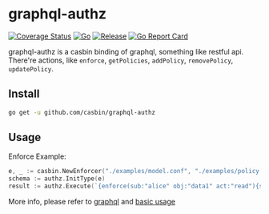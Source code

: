 # graphql-authz

[![Coverage Status](https://coveralls.io/repos/github/casbin/graphql-authz/badge.svg?branch=master)](https://coveralls.io/github/casbin/graphql-authz?branch=master)
[![Go](https://github.com/casbin/graphql-authz/actions/workflows/ci.yml/badge.svg)](https://github.com/casbin/graphql-authz/actions/workflows/ci.yml)
[![Release](https://img.shields.io/github/release/casbin/graphql-authz.svg)](https://github.com/casbin/graphql-authz/releases/latest)
[![Go Report Card](https://goreportcard.com/badge/github.com/casbin/graphql-authz)](https://goreportcard.com/report/github.com/casbin/graphql-authz)

graphql-authz is a casbin binding of graphql, something like restful api. There're actions, like `enforce`, `getPolicies`, `addPolicy`, `removePolicy`, `updatePolicy`.

## Install

```bash
go get -u github.com/casbin/graphql-authz
```

## Usage

Enforce Example:

```go
e, _ := casbin.NewEnforcer("./examples/model.conf", "./examples/policy.csv")
schema := authz.InitType(e)
result := authz.Execute(`{enforce(sub:"alice" obj:"data1" act:"read"){sub obj act ok}}`, schema)
```

More info, please refer to [graphql](https://github.com/graphql/graphql-js) and [basic usage](./authz_test.go)
